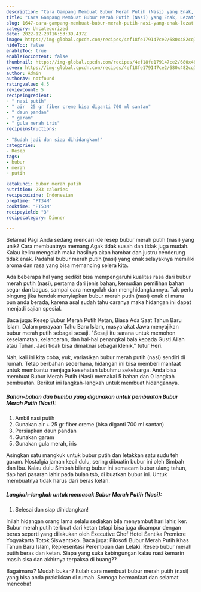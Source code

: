 ```yaml
---
description: "Cara Gampang Membuat Bubur Merah Putih (Nasi) yang Enak, Lezat"
title: "Cara Gampang Membuat Bubur Merah Putih (Nasi) yang Enak, Lezat"
slug: 1647-cara-gampang-membuat-bubur-merah-putih-nasi-yang-enak-lezat
category: Uncategorized
date: 2022-12-20T16:53:39.437Z
image: https://img-global.cpcdn.com/recipes/4ef18fe179147ce2/680x482cq70/bubur-merah-putih-nasi-foto-resep-utama.jpg
hideToc: false
enableToc: true
enableTocContent: false
thumbnail: https://img-global.cpcdn.com/recipes/4ef18fe179147ce2/680x482cq70/bubur-merah-putih-nasi-foto-resep-utama.jpg
cover: https://img-global.cpcdn.com/recipes/4ef18fe179147ce2/680x482cq70/bubur-merah-putih-nasi-foto-resep-utama.jpg
author: Admin
authorAv: notfound
ratingvalue: 4.5
reviewcount: 5
recipeingredient:
- " nasi putih"
- " air  25 gr fiber creme bisa diganti 700 ml santan"
- " daun pandan"
- " garam"
- " gula merah iris"
recipeinstructions:

- "Sudah jadi dan siap dihidangkan!"
categories:
- Resep
tags:
- bubur
- merah
- putih

katakunci: bubur merah putih 
nutrition: 283 calories
recipecuisine: Indonesian
preptime: "PT34M"
cooktime: "PT53M"
recipeyield: "3"
recipecategory: Dinner

---
```



Selamat Pagi Anda sedang mencari ide resep bubur merah putih (nasi) yang unik? Cara membuatnya memang Agak tidak susah dan tidak juga mudah. Kalau keliru mengolah maka hasilnya akan hambar dan justru cenderung tidak enak. Padahal bubur merah putih (nasi) yang enak selayaknya memiliki aroma dan rasa yang bisa memancing selera kita.


Ada beberapa hal yang sedikit bisa mempengaruhi kualitas rasa dari bubur merah putih (nasi), pertama dari jenis bahan, kemudian pemilihan bahan segar dan bagus, sampai cara mengolah dan menghidangkannya. Tak perlu bingung jika hendak menyiapkan bubur merah putih (nasi) enak di mana pun anda berada, karena asal sudah tahu caranya maka hidangan ini dapat menjadi sajian spesial.

Baca juga: Resep Bubur Merah Putih Ketan, Biasa Ada Saat Tahun Baru Islam. Dalam perayaan Tahu Baru Islam, masyarakat Jawa menyajikan bubur merah putih sebagai sesaji. &#34;Sesaji itu sarana untuk memohon keselamatan, kelancaran, dan hal-hal penangkal bala kepada Gusti Allah atau Tuhan. Jadi tidak bisa dimaknai sebagai klenik,&#34; tutur Heri.


Nah, kali ini kita coba, yuk, variasikan bubur merah putih (nasi) sendiri di rumah. Tetap berbahan sederhana, hidangan ini bisa memberi manfaat untuk membantu menjaga kesehatan tubuhmu sekeluarga. Anda bisa membuat Bubur Merah Putih (Nasi) memakai 5 bahan dan 0 langkah pembuatan. Berikut ini langkah-langkah untuk membuat hidangannya.

<!--inarticleads1-->

##### Bahan-bahan dan bumbu yang digunakan untuk pembuatan Bubur Merah Putih (Nasi):

1. Ambil  nasi putih
1. Gunakan  air + 25 gr fiber creme (bisa diganti 700 ml santan)
1. Persiapkan  daun pandan
1. Gunakan  garam
1. Gunakan  gula merah, iris


Asingkan satu mangkuk untuk bubur putih dan letakkan satu sudu teh garam. Nostalgia jaman kecil dulu, sering dibuatin bubur ini oleh Simbah dan Ibu. Kalau dulu Simbah bilang bubur ini semacam bubur ulang tahun, tiap hari pasaran lahir pada bulan tsb, di buatkan bubur ini. Untuk membuatnya tidak harus dari beras ketan. 

<!--inarticleads2-->

##### Langkah-langkah untuk memasak Bubur Merah Putih (Nasi):


1. Selesai dan siap dihidangkan!

Inilah hidangan orang lama selalu sediakan bila menyambut hari lahir, ker. Bubur merah putih terbuat dari ketan tetapi bisa juga dicampur dengan beras seperti yang dilakukan oleh Executive Chef Hotel Santika Premiere Yogyakarta Totok Siswantoko. Baca juga: Filosofi Bubur Merah Putih Khas Tahun Baru Islam, Representasi Perempuan dan Lelaki. Resep bubur merah putih beras dan ketan. Siapa yang suka kebingungan kalau nasi kemarin masih sisa dan akhirnya terpaksa di buang?? 

Bagaimana? Mudah bukan? Itulah cara membuat bubur merah putih (nasi) yang bisa anda praktikkan di rumah. Semoga bermanfaat dan selamat mencoba!
